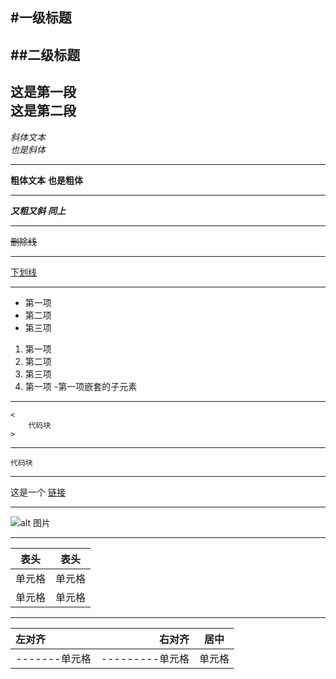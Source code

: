 #一级标题
--------
##二级标题
-------
这是第一段  
这是第二段
----------
*斜体文本*  
_也是斜体_  
***
**粗体文本**
__也是粗体__
***
***又粗又斜***
___同上___
***
~~删除线~~
***
<u>下划线</u>

***
* 第一项
* 第二项
* 第三项
1. 第一项
2. 第二项
3. 第三项
1. 第一项
    -第一项嵌套的子元素
***
    <
        代码块
    >
***
```
代码块
```
***
这是一个 [链接](http://www.baidu.com)
***
![alt 图片](http://pzcs5kaeo.bkt.clouddn.com/FknHuULdNy-_Pqj7b-tHxm18RGOd)
***
|表头|表头|
|----|----|
|单元格|单元格|
|单元格|单元格|
***

|左对齐|右对齐|居中|
|:-----|----:|:----:|
|-------单元格|---------单元格|单元格

